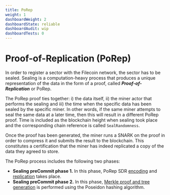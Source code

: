 ```yaml
---
title: PoRep
weight: 1
dashboardWeight: 2
dashboardState: reliable
dashboardAudit: wip
dashboardTests: 0
---
```


# Proof-of-Replication (PoRep)

In order to register a sector with the Filecoin network, the sector has to be sealed. Sealing is a computation-heavy process that produces a unique representation of the data in the form of a proof, called **_Proof-of-Replication_** or PoRep.

The PoRep proof ties together: i) the data itself, ii) the miner actor that performs the sealing and iii) the time when the specific data has been sealed by the specific miner. In other words, if the same miner attempts to seal the same data at a later time, then this will result in a different PoRep proof. Time is included as the blockchain height when sealing took place and the corresponding chain reference is called `SealRandomness`.

Once the proof has been generated, the miner runs a SNARK on the proof in order to compress it and submits the result to the blockchain. This constitutes a certification that the miner has indeed replicated a copy of the data they agreed to store.

The PoRep process includes the following two phases:

- **Sealing preCommit phase 1.** In this phase, PoRep SDR [encoding](sdr#encoding) and [replication](sdr#replication) takes place.
- **Sealing preCommit phase 2.** In this phase, [Merkle proof and tree generation](sdr#merkle-proofs) is performed using the Poseidon hashing algorithm.
